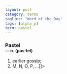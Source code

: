 ```yaml
---
layout: post
category: terms
tagline: "Word of the Day"
tags: [alpha_p]
term: pastel
---
```


<h3>Pastel<br/> <small>&mdash; n. (pas<span>&middot;</span>tel)</small></h3>
<p><ol>
<li>earlier gossip;</li>
<li>M, N, O, P, ...]]></li>
</ol></p>
